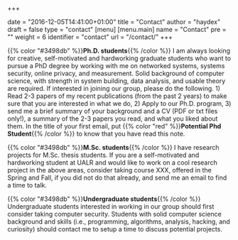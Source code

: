 +++

date = "2016-12-05T14:41:00+01:00"
title = "Contact"
author = "haydex"
draft = false
type = "contact"
[menu]
     [menu.main]
        name = "Contact"
        pre = ""
        weight = 6
        identifier = "contact"
        url = "/contact/"
+++

{{% color "#3498db" %}}**Ph.D. students**{{% /color %}} I am always looking for creative, self-motivated and hardworking graduate students who want to pursue a PhD degree by working with me on networked systems, systems security, online privacy, and measurement. Solid background of computer science, with strength in system building, data analysis, and usable theory are required. If interested in joining our group, please do the following. 1) Read 2-3 papers of my recent publications (from the past 2 years) to make sure that you are interested in what we do, 2) Apply to our Ph.D. program, 3) send me a brief summary of your background and a CV (PDF or txt files only!), a summary of the 2-3 papers you read, and what you liked about them. In the title of your first email, put {{% color "red" %}}**Potential Phd Student**{{% /color %}} to know that you have read this note.

{{% color "#3498db" %}}**M.Sc. students**{{% /color %}} I have research projects for M.Sc. thesis students. If you are a self-motivated and hardworking student at UALR and would like to work on a cool research project in the above areas, consider taking course XXX, offered in the Spring and Fall, if you did not do that already, and send me an email to find a time to talk.

{{% color "#3498db" %}}**Undergraduate students**{{% /color %}} Undergraduate students interested in working in our group should first consider taking computer security. Students with solid computer science background and skills (i.e., programming, algorithms, analysis, hacking, and curiosity) should contact me to setup a time to discuss potential projects.
